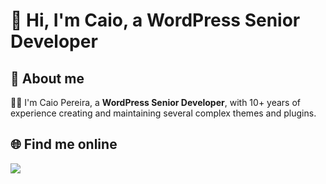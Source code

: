 # 👋 Hi, I'm Caio, a WordPress Senior Developer

## 🚀 About me
👨‍💻 I'm Caio Pereira, a **WordPress Senior Developer**, with 10+ years of experience creating and maintaining several complex themes and plugins.

## 🌐 Find me online
[<img src = "https://img.shields.io/badge/instagram-%23E4405F.svg?&style=for-the-badge&logo=instagram&logoColor=white"/>](https://www.instagram.com/caiozim/)

